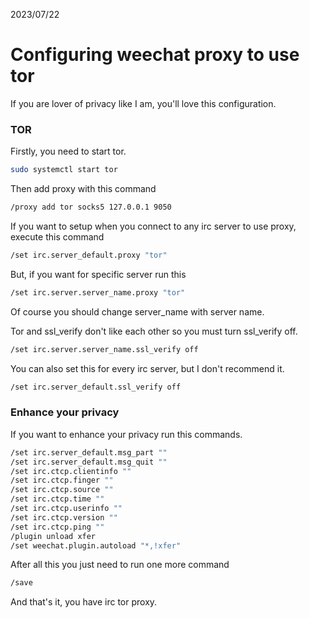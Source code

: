 2023/07/22
# Configuring weechat proxy to use tor
If you are lover of privacy like I am, you'll love this configuration.

### TOR

Firstly, you need to start tor.
```bash
sudo systemctl start tor
```

Then add proxy with this command
```bash
/proxy add tor socks5 127.0.0.1 9050
```

If you want to setup when you connect to any irc server to use proxy, execute this command
```bash
/set irc.server_default.proxy "tor"
```
But, if you want for specific server run this
```bash
/set irc.server.server_name.proxy "tor"
```
Of course you should change server_name with server name.


Tor and ssl_verify don't like each other so you must turn ssl_verify off.
```bash
/set irc.server.server_name.ssl_verify off
```
You can also set this for every irc server, but I don't recommend it.
```bash
/set irc.server_default.ssl_verify off
```

### Enhance your privacy
If you want to enhance your privacy run this commands.
```bash
/set irc.server_default.msg_part ""
/set irc.server_default.msg_quit ""
/set irc.ctcp.clientinfo ""
/set irc.ctcp.finger ""
/set irc.ctcp.source ""
/set irc.ctcp.time ""
/set irc.ctcp.userinfo ""
/set irc.ctcp.version ""
/set irc.ctcp.ping ""
/plugin unload xfer
/set weechat.plugin.autoload "*,!xfer"
```

After all this you just need to run one more command
```bash
/save
```

And that's it, you have irc tor proxy.
